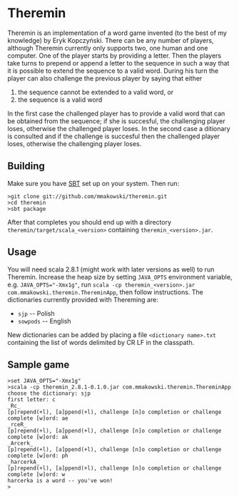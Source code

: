 Theremin
========

Theremin is an implementation of a word game invented (to the best of
my knowledge) by Eryk Kopczyński. There can be any number of players,
although Theremin currently only supports two, one human and one
computer. One of the player starts by providing a letter. Then the
players take turns to prepend or append a letter to the sequence in
such a way that it is possible to extend the sequence to a valid
word. During his turn the player can also challenge the previous
player by saying that either 

1. the sequence cannot be extended to a valid word, or
2. the sequence is a valid word

In the first case the challenged player has to provide a valid word
that can be obtained from the sequence; if she is succesful, the
challenging player loses, otherwise the challenged player loses. In
the second case a ditionary is consulted and if the challenge is
succesful then the challenged player loses, otherwise the challenging
player loses.

Building
--------

Make sure you have [SBT](http://code.google.com/p/simple-build-tool/)
set up on your system. Then run:

    >git clone git://github.com/mmakowski/theremin.git
    >cd theremin
    >sbt package

After that completes you should end up with a directory
`theremin/target/scala_<version>` containing `theremin_<version>.jar`.

Usage
-----

You will need scala 2.8.1 (might work with later versions as well) to
run Theremin. Increase the heap size by setting `JAVA_OPTS`
environment variable, e.g. `JAVA_OPTS="-Xmx1g"`, run `scala -cp
theremin_<version>.jar com.mmakowski.theremin.ThereminApp`, then
follow instructions. The dictionaries currently provided with
Thereming are:

* `sjp` -- Polish 
* `sowpods` -- English

New dictionaries can be added by placing a file `<dictionary
name>.txt` containing the list of words delimited by CR LF in the
classpath.

Sample game
-----------

    >set JAVA_OPTS="-Xmx1g"
    >scala -cp theremin_2.8.1-0.1.0.jar com.mmakowski.theremin.ThereminApp
    choose the dictionary: sjp
    first letter: c
    _Rc_
    [p]repend(+l), [a]ppend(+l), challenge [n]o completion or challenge complete [w]ord: ae
    _rceR_
    [p]repend(+l), [a]ppend(+l), challenge [n]o completion or challenge complete [w]ord: ak
    _Arcerk_
    [p]repend(+l), [a]ppend(+l), challenge [n]o completion or challenge complete [w]ord: ph
    _harcerkA_
    [p]repend(+l), [a]ppend(+l), challenge [n]o completion or challenge complete [w]ord: w
    harcerka is a word -- you've won!
    >

